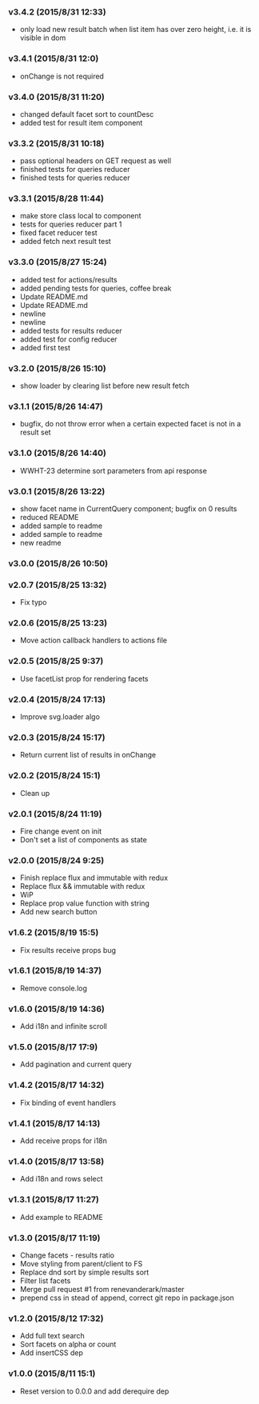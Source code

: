 ### v3.4.2	(2015/8/31 12:33)
* only load new result batch when list item has over zero height, i.e. it is visible in dom

### v3.4.1	(2015/8/31 12:0)
* onChange is not required

### v3.4.0	(2015/8/31 11:20)
* changed default facet sort to countDesc
* added test for result item component

### v3.3.2	(2015/8/31 10:18)
* pass optional headers on GET request as well
* finished tests for queries reducer
* finished tests for queries reducer

### v3.3.1	(2015/8/28 11:44)
* make store class local to component
* tests for queries reducer part 1
* fixed facet reducer test
* added fetch next result test

### v3.3.0	(2015/8/27 15:24)
* added test for actions/results
* added pending tests for queries, coffee break
* Update README.md
* Update README.md
* newline
* newline
* added tests for results reducer
* added test for config reducer
* added first test

### v3.2.0	(2015/8/26 15:10)
* show loader by clearing list before new result fetch

### v3.1.1	(2015/8/26 14:47)
* bugfix, do not throw error when a certain expected facet is not in a result set

### v3.1.0	(2015/8/26 14:40)
* WWHT-23 determine sort parameters from api response

### v3.0.1	(2015/8/26 13:22)
* show facet name in CurrentQuery component; bugfix on 0 results
* reduced README
* added sample to readme
* added sample to readme
* new readme

### v3.0.0	(2015/8/26 10:50)


### v2.0.7	(2015/8/25 13:32)
* Fix typo

### v2.0.6	(2015/8/25 13:23)
* Move action callback handlers to actions file

### v2.0.5	(2015/8/25 9:37)
* Use facetList prop for rendering facets

### v2.0.4	(2015/8/24 17:13)
* Improve svg.loader algo

### v2.0.3	(2015/8/24 15:17)
* Return current list of results in onChange

### v2.0.2	(2015/8/24 15:1)
* Clean up

### v2.0.1	(2015/8/24 11:19)
* Fire change event on init
* Don't set a list of components as state

### v2.0.0	(2015/8/24 9:25)
* Finish replace flux and immutable with redux
* Replace flux && immutable with redux
* WiP
* Replace prop value function with string
* Add new search button

### v1.6.2	(2015/8/19 15:5)
* Fix results receive props bug

### v1.6.1	(2015/8/19 14:37)
* Remove console.log

### v1.6.0	(2015/8/19 14:36)
* Add i18n and infinite scroll

### v1.5.0	(2015/8/17 17:9)
* Add pagination and current query

### v1.4.2	(2015/8/17 14:32)
* Fix binding of event handlers

### v1.4.1	(2015/8/17 14:13)
* Add receive props for i18n

### v1.4.0	(2015/8/17 13:58)
* Add i18n and rows select

### v1.3.1	(2015/8/17 11:27)
* Add example to README

### v1.3.0	(2015/8/17 11:19)
* Change facets - results ratio
* Move styling from parent/client to FS
* Replace dnd sort by simple results sort
* Filter list facets
* Merge pull request #1 from renevanderark/master
* prepend css in stead of append, correct git repo in package.json

### v1.2.0	(2015/8/12 17:32)
* Add full text search
* Sort facets on alpha or count
* Add insertCSS dep

### v1.0.0	(2015/8/11 15:1)
* Reset version to 0.0.0 and add derequire dep

